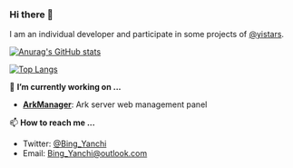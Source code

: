 ### Hi there 👋
I am an individual developer and participate in some projects of [@yistars](https://github.com/yistars).

[![Anurag's GitHub stats](https://github-readme-stats.vercel.app/api?username=BingYanchi)](https://github.com/BingYanchi)

[![Top Langs](https://github-readme-stats.vercel.app/api/top-langs/?username=BingYanchi&layout=compact)](https://github.com/anuraghazra/github-readme-stats)

🔭 **I’m currently working on ...**
* [**ArkManager**](https://github.com/yistars/ArkManager): Ark server web management panel

📫 **How to reach me ...**
* Twitter: [@Bing_Yanchi](https://twitter.com/Bing_Yanchi)
* Email: Bing_Yanchi@outlook.com

<!--
**BingYanchi/BingYanchi** is a ✨ _special_ ✨ repository because its `README.md` (this file) appears on your GitHub profile.

<!--
Here are some ideas to get you started:

- 🔭 I’m currently working on ...
- 🌱 I’m currently learning ...
- 👯 I’m looking to collaborate on ...
- 🤔 I’m looking for help with ...
- 💬 Ask me about ...
- 📫 How to reach me: ...
- 😄 Pronouns: ...
- ⚡ Fun fact: ...
-->
